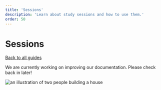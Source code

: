 ```yaml
---
title: 'Sessions'
description: 'Learn about study sessions and how to use them.'
order: 50
---
```


# Sessions

[Back to all guides](/guides/)

We are currently working on improving our documentation. Please check back in later!

![an illustration of two people building a house](/illustrations/construction.svg)
